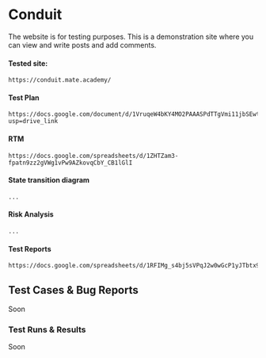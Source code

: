 # Conduit
The website is for testing purposes. This is a demonstration site where you can view and write posts and add comments.

#### Tested site:
```
https://conduit.mate.academy/
```

#### Test Plan
```
https://docs.google.com/document/d/1VruqeW4bKY4MO2PAAASPdTTgVmi11jbSEwtImTKtq9A/edit?usp=drive_link
```

#### RTM
```
https://docs.google.com/spreadsheets/d/1ZHTZam3-fpatn9zz2gVWg1vPw9AZkovqCbY_CB1lGlI
```

#### State transition diagram
```
...
```

#### Risk Analysis
```
...
```

#### Test Reports
```
https://docs.google.com/spreadsheets/d/1RFIMg_s4bj5sVPqJ2w0wGcP1yJTbtx9kv2MAiHhtDQg
```

## Test Cases & Bug Reports
Soon

### Test Runs & Results
Soon

